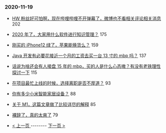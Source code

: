 ### 2020-11-19 
- [HW 粉丝好可怕啊，现在哔哩哔哩不开弹幕了，微博也不看相关评论相关消息](https://www.v2ex.com/t/727005) 202
- [2020 年了，大家用什么软件进行知识管理？](https://www.v2ex.com/t/726979) 175
- [刚买的 iPhone12 绿了，苹果能换货么？](https://www.v2ex.com/t/726939) 159
- [Java 开发有必要花接近一个月的工资去买一台 13 寸的 mbp 吗？](https://www.v2ex.com/t/726949) 137
- [话说为啥还会有人接盘 15 年的 mbp，买的人是什么心态嗷？有没有老铁理性探讨一下](https://www.v2ex.com/t/726956) 115
- [在项目最忙上线的时候，选择离职是否不厚道？](https://www.v2ex.com/t/726955) 93
- [你有多少小米智能家居设备？](https://www.v2ex.com/t/727027) 88
- [关于 M1，这篇文章做了比较详尽的解释](https://www.v2ex.com/t/727122) 85
- [裸辞了，真的太爽了](https://www.v2ex.com/t/727112) 79 

- [ < 上一页 ](https://github.com/able8/v2ex-hot-record/blob/master/2020-11-18.md) -------- [ 下一页 > ](https://github.com/able8/v2ex-hot-record/blob/master/2020-11-20.md)